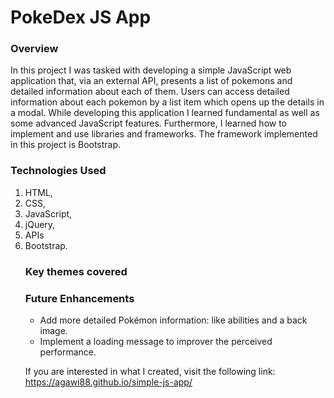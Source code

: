 <h1>PokeDex JS App</h1>

<h3>Overview</h3>
<p>In this project I was tasked with developing a simple JavaScript web application that, via an external API, presents a list of pokemons and detailed information about each of them. Users can access detailed information about each pokemon by a list item which opens up the details in a modal. While developing this application I learned fundamental as well as some advanced JavaScript features. Furthermore, I learned how to implement and use libraries and frameworks. The framework implemented in this project is Bootstrap.</p>

<h3>Technologies Used</h3>
<ol>
<li>HTML,</li>
 <li>CSS,</li> 
 <li>JavaScript,</li> 
 <li>jQuery,</li> 
 <li>APIs</li>
 <li>Bootstrap.</li>

<h3>Key themes covered</h3>

<h3>Future Enhancements</h3>
<ul>
<li>Add more detailed Pokémon information: like abilities and a back image.</li>
<li>Implement a loading message to improver the perceived performance.</li>
</ul>

If you are interested in what I created, visit the following link: https://agawi88.github.io/simple-js-app/
